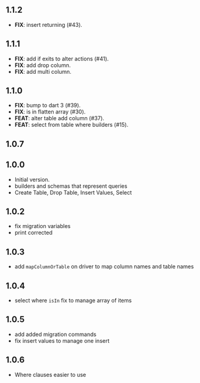 ## 1.1.2

 - **FIX**: insert returning (#43).

## 1.1.1

 - **FIX**: add if exits to alter actions (#41).
 - **FIX**: add drop column.
 - **FIX**: add multi column.

## 1.1.0

 - **FIX**: bump to dart 3 (#39).
 - **FIX**: is in flatten array (#30).
 - **FEAT**: alter table add column (#37).
 - **FEAT**: select from table where builders (#15).

## 1.0.7

## 1.0.0

- Initial version.
- builders and schemas that represent queries
- Create Table, Drop Table, Insert Values, Select


## 1.0.2
- fix migration variables
- print corrected


## 1.0.3
- add `mapColumnOrTable` on driver to map column names and table names


## 1.0.4
- select where `isIn` fix to manage array of items

## 1.0.5
- add added migration commands
- fix insert values to manage one insert

## 1.0.6
- Where clauses easier to use